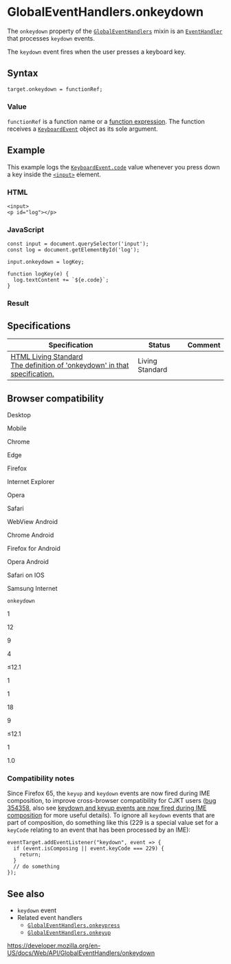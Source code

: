 GlobalEventHandlers.onkeydown
=============================

The `onkeydown` property of the [`GlobalEventHandlers`](../globaleventhandlers) mixin is an [`EventHandler`](https://developer.mozilla.org/en-US/docs/Web/Events/Event_handlers) that processes `keydown` events.

The `keydown` event fires when the user presses a keyboard key.

Syntax
------

    target.onkeydown = functionRef;

### Value

`functionRef` is a function name or a [function expression](https://developer.mozilla.org/en-US/docs/Web/JavaScript/Reference/Operators/function). The function receives a [`KeyboardEvent`](../keyboardevent) object as its sole argument.

Example
-------

This example logs the [`KeyboardEvent.code`](../keyboardevent/code) value whenever you press down a key inside the [`<input>`](https://developer.mozilla.org/en-US/docs/Web/HTML/Element/input) element.

### HTML

    <input>
    <p id="log"></p>

### JavaScript

    const input = document.querySelector('input');
    const log = document.getElementById('log');

    input.onkeydown = logKey;

    function logKey(e) {
      log.textContent += `${e.code}`;
    }

### Result

Specifications
--------------

<table><thead><tr class="header"><th>Specification</th><th>Status</th><th>Comment</th></tr></thead><tbody><tr class="odd"><td><a href="https://html.spec.whatwg.org/multipage/webappapis.html#handler-onkeydown">HTML Living Standard<br />
<span class="small">The definition of 'onkeydown' in that specification.</span></a></td><td><span class="spec-living">Living Standard</span></td><td></td></tr></tbody></table>

Browser compatibility
---------------------

Desktop

Mobile

Chrome

Edge

Firefox

Internet Explorer

Opera

Safari

WebView Android

Chrome Android

Firefox for Android

Opera Android

Safari on IOS

Samsung Internet

`onkeydown`

1

12

9

4

≤12.1

1

1

18

9

≤12.1

1

1.0

### Compatibility notes

Since Firefox 65, the `keyup` and `keydown` events are now fired during IME composition, to improve cross-browser compatibility for CJKT users ([bug 354358](https://bugzilla.mozilla.org/show_bug.cgi?id=354358), also see [keydown and keyup events are now fired during IME composition](https://github.com/mdn/kuma/issues/7647) for more useful details). To ignore all `keydown` events that are part of composition, do something like this (229 is a special value set for a `keyCode` relating to an event that has been processed by an IME):

    eventTarget.addEventListener("keydown", event => {
      if (event.isComposing || event.keyCode === 229) {
        return;
      }
      // do something
    });

See also
--------

-   `keydown` event
-   Related event handlers
    -   [`GlobalEventHandlers.onkeypress`](onkeypress)
    -   [`GlobalEventHandlers.onkeyup`](onkeyup)

<a href="https://developer.mozilla.org/en-US/docs/Web/API/GlobalEventHandlers/onkeydown" class="_attribution-link">https://developer.mozilla.org/en-US/docs/Web/API/GlobalEventHandlers/onkeydown</a>
